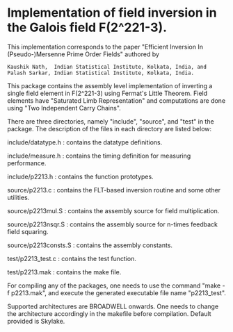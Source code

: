 # Implementation of field inversion in the Galois field F(2^221-3).

This implementation corresponds to the paper "Efficient Inversion In (Pseudo-)Mersenne Prime Order Fields" 
authored by

    Kaushik Nath,  Indian Statistical Institute, Kolkata, India, and   
    Palash Sarkar, Indian Statistical Institute, Kolkata, India.

This package contains the assembly level implementation of inverting a single field element in F(2^221-3) 
using Fermat's Little Theorem. Field elements have "Saturated Limb Representation" and computations are 
done using "Two Independent Carry Chains".

There are three directories, namely "include", "source", and "test" in the package. The description of the 
files in each directory are listed below:

include/datatype.h  	:  contains the datatype definitions.

include/measure.h   	:  contains the timing definition for measuring performance.

include/p2213.h    	:  contains the function prototypes.

source/p2213.c		:  contains the FLT-based inversion routine and some other utilities.

source/p2213mul.S	:  contains the assembly source for field multiplication.

source/p2213nsqr.S	:  contains the assembly source for n-times feedback field squaring.

source/p2213consts.S	:  contains the assembly constants.

test/p2213_test.c	:  contains the test function.

test/p2213.mak		:  contains the make file.
    
For compiling any of the packages, one needs to use the command "make -f p2213.mak", and execute the generated 
executable file name "p2213_test".

Supported architectures are BROADWELL onwards. 
One needs to change the architecture accordingly in the makefile before compilation. Default provided is Skylake.
